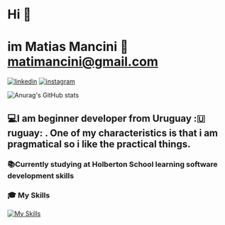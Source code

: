 # Hi 👋 
# im Matias Mancini 📧 matimancini@gmail.com 

[![linkedin](https://user-images.githubusercontent.com/17550413/211963098-8cc3503d-a03b-476d-815c-3abd341815c3.png)](https://www.linkedin.com/in/matias-mancini-35aa10261/)
[![instagram](https://user-images.githubusercontent.com/17550413/211963091-1ae45252-3913-460c-975e-6a32d2375fc1.png)](https://www.instagram.com/matias_emme/)

![Anurag's GitHub stats](https://github-readme-stats.vercel.app/api?username=EMME-ESSE&show_icons=true&theme=gruvbox)
## 💻I am beginner developer from Uruguay :🇺ruguay: . One of my characteristics is that i am pragmatical so i like the practical things.

### 📚Currently studying at Holberton School learning software development skills

### :mortar_board: My Skills

[![My Skills](https://skills.thijs.gg/icons?i=js,html,css,java,c,python&theme=dark)](https://skills.thijs.gg)




